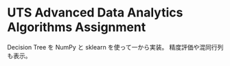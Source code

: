 # UTS Advanced Data Analytics Algorithms Assignment
Decision Tree を NumPy と sklearn を使って一から実装。
精度評価や混同行列も表示。
